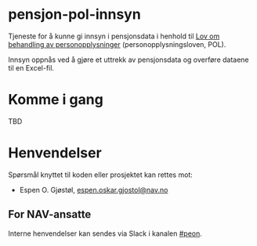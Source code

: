 # pensjon-pol-innsyn
Tjeneste for å kunne gi innsyn i pensjonsdata i henhold til [Lov om behandling av personopplysninger](https://lovdata.no/dokument/NL/lov/2018-06-15-38) (personopplysningsloven, POL).

Innsyn oppnås ved å gjøre et uttrekk av pensjonsdata og overføre dataene til en Excel-fil.

# Komme i gang

TBD

# Henvendelser

Spørsmål knyttet til koden eller prosjektet kan rettes mot:

* Espen O. Gjøstøl, espen.oskar.gjostol@nav.no

## For NAV-ansatte

Interne henvendelser kan sendes via Slack i kanalen [#peon](https://nav-it.slack.com/messages/C6M80587R/).

